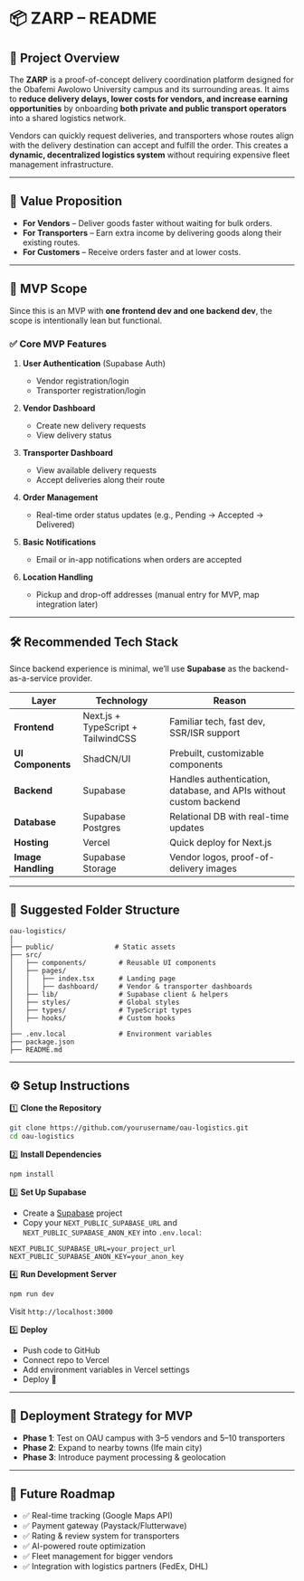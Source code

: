 # 📦 ZARP – README

## 🚀 Project Overview

The **ZARP** is a proof-of-concept delivery coordination platform designed for the Obafemi Awolowo University campus and its surrounding areas.
It aims to **reduce delivery delays, lower costs for vendors, and increase earning opportunities** by onboarding **both private and public transport operators** into a shared logistics network.

Vendors can quickly request deliveries, and transporters whose routes align with the delivery destination can accept and fulfill the order. This creates a **dynamic, decentralized logistics system** without requiring expensive fleet management infrastructure.

---

## 🎯 Value Proposition

* **For Vendors** – Deliver goods faster without waiting for bulk orders.
* **For Transporters** – Earn extra income by delivering goods along their existing routes.
* **For Customers** – Receive orders faster and at lower costs.

---

## 📌 MVP Scope

Since this is an MVP with **one frontend dev and one backend dev**, the scope is intentionally lean but functional.

### ✅ Core MVP Features

1. **User Authentication** (Supabase Auth)

   * Vendor registration/login
   * Transporter registration/login
2. **Vendor Dashboard**

   * Create new delivery requests
   * View delivery status
3. **Transporter Dashboard**

   * View available delivery requests
   * Accept deliveries along their route
4. **Order Management**

   * Real-time order status updates (e.g., Pending → Accepted → Delivered)
5. **Basic Notifications**

   * Email or in-app notifications when orders are accepted
6. **Location Handling**

   * Pickup and drop-off addresses (manual entry for MVP, map integration later)

---

## 🛠 Recommended Tech Stack

Since backend experience is minimal, we’ll use **Supabase** as the backend-as-a-service provider.

| Layer              | Technology                         | Reason                                                            |
| ------------------ | ---------------------------------- | ----------------------------------------------------------------- |
| **Frontend**       | Next.js + TypeScript + TailwindCSS | Familiar tech, fast dev, SSR/ISR support                          |
| **UI Components**  | ShadCN/UI                          | Prebuilt, customizable components                                 |
| **Backend**        | Supabase                           | Handles authentication, database, and APIs without custom backend |
| **Database**       | Supabase Postgres                  | Relational DB with real-time updates                              |
| **Hosting**        | Vercel                             | Quick deploy for Next.js                                          |
| **Image Handling** | Supabase Storage                   | Vendor logos, proof-of-delivery images                            |

---

## 📂 Suggested Folder Structure

```plaintext
oau-logistics/
│
├── public/               # Static assets
├── src/
│   ├── components/        # Reusable UI components
│   ├── pages/
│   │   ├── index.tsx      # Landing page
│   │   ├── dashboard/     # Vendor & transporter dashboards
│   ├── lib/               # Supabase client & helpers
│   ├── styles/            # Global styles
│   ├── types/             # TypeScript types
│   ├── hooks/             # Custom hooks
│
├── .env.local             # Environment variables
├── package.json
├── README.md
```

---

## ⚙️ Setup Instructions

1️⃣ **Clone the Repository**

```bash
git clone https://github.com/yourusername/oau-logistics.git
cd oau-logistics
```

2️⃣ **Install Dependencies**

```bash
npm install
```

3️⃣ **Set Up Supabase**

* Create a [Supabase](https://supabase.com) project
* Copy your `NEXT_PUBLIC_SUPABASE_URL` and `NEXT_PUBLIC_SUPABASE_ANON_KEY` into `.env.local`:

```env
NEXT_PUBLIC_SUPABASE_URL=your_project_url
NEXT_PUBLIC_SUPABASE_ANON_KEY=your_anon_key
```

4️⃣ **Run Development Server**

```bash
npm run dev
```

Visit `http://localhost:3000`

5️⃣ **Deploy**

* Push code to GitHub
* Connect repo to Vercel
* Add environment variables in Vercel settings
* Deploy 🚀

---

## 📍 Deployment Strategy for MVP

* **Phase 1**: Test on OAU campus with 3–5 vendors and 5–10 transporters
* **Phase 2**: Expand to nearby towns (Ife main city)
* **Phase 3**: Introduce payment processing & geolocation

---

## 📅 Future Roadmap

* ✅ Real-time tracking (Google Maps API)
* ✅ Payment gateway (Paystack/Flutterwave)
* ✅ Rating & review system for transporters
* ✅ AI-powered route optimization
* ✅ Fleet management for bigger vendors
* ✅ Integration with logistics partners (FedEx, DHL)
